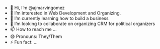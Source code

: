 - 👋 Hi, I’m @ajmarvingomez
- 👀 I’m interested in Web Development and Organizing.
- 🌱 I’m currently learning how to build a business
- 💞️ I’m looking to collaborate on organizing CRM for political organizers
- 📫 How to reach me ...
- 😄 Pronouns: They/Them
- ⚡ Fun fact: ...

<!---
ajmarvingomez/ajmarvingomez is a ✨ special ✨ repository because its `README.md` (this file) appears on your GitHub profile.
You can click the Preview link to take a look at your changes.
--->
